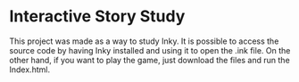 # Interactive Story Study

This project was made as a way to study Inky. It is possible to access the source code by having Inky installed and using it to open the .ink file. On the other hand, if you want to play the game, just download the files and run the Index.html.

